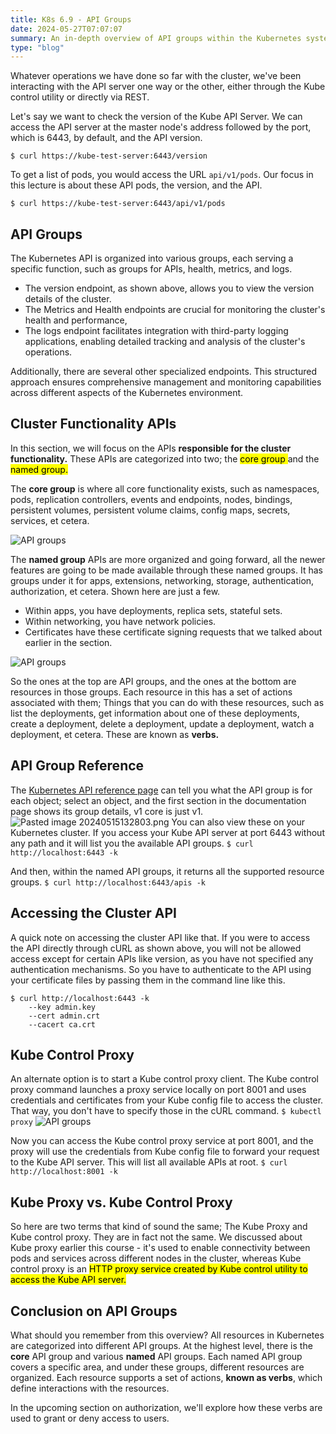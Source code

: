 ```yaml
---
title: K8s 6.9 - API Groups
date: 2024-05-27T07:07:07
summary: An in-depth overview of API groups within the Kubernetes system
type: "blog"
---
```

Whatever operations we have done so far with the cluster, we've been interacting with the API server one way or the other, either through the Kube control utility or directly via REST.

Let's say we want to check the version of the Kube API Server. We can access the API server at the master node's address followed by the port, which is 6443, by default, and the API version. 

`$ curl https://kube-test-server:6443/version`

To get a list of pods, you would access the URL `api/v1/pods`. Our focus in this lecture is about these API pods, the version, and the API.

`$ curl https://kube-test-server:6443/api/v1/pods`

## API Groups

The Kubernetes API is organized into various groups, each serving a specific function, such as groups for APIs, health, metrics, and logs. 
- The version endpoint, as shown above, allows you to view the version details of the cluster. 
- The Metrics and Health endpoints are crucial for monitoring the cluster's health and performance,
- The logs endpoint facilitates integration with third-party logging applications, enabling detailed tracking and analysis of the cluster's operations. 

Additionally, there are several other specialized endpoints. This structured approach ensures comprehensive management and monitoring capabilities across different aspects of the Kubernetes environment.

## Cluster Functionality APIs

In this section, we will focus on the APIs **responsible for the cluster functionality.** These APIs are categorized into two; the <mark>core group </mark>and the <mark>named group.</mark> 

The **core group** is where all core functionality exists, such as namespaces, pods, replication controllers, events and endpoints, nodes, bindings, persistent volumes, persistent volume claims, config maps, secrets, services, et cetera.

![API groups](/images/kubernetes/diagrams/6-9-1-api-groups.png)

The **named group** APIs are more organized and going forward, all the newer features are going to be made available through these named groups. It has groups under it for apps, extensions, networking, storage, authentication, authorization, et cetera. Shown here are just a few. 
- Within apps, you have deployments, replica sets, stateful sets.
- Within networking, you have network policies. 
- Certificates have these certificate signing requests that we talked about earlier in the section.

![API groups](/images/kubernetes/diagrams/6-9-2-api-groups.png)

So the ones at the top are API groups, and the ones at the bottom are resources in those groups. Each resource in this has a set of actions associated with them; Things that you can do with these resources, such as list the deployments, get information about one of these deployments, create a deployment, delete a deployment, update a deployment, watch a deployment, et cetera. These are known as **verbs.**

## API Group Reference

The [Kubernetes API reference page](https://kubernetes.io/docs/reference/generated/kubernetes-api/v1.26/#pod-v1-core) can tell you what the API group is for each object; select an object, and the first section in the documentation page shows its group details, v1 core is just v1.
![Pasted image 20240515132803.png](/images/kubernetes/images/Pasted-image-20240515132803.png)
You can also view these on your Kubernetes cluster. If you access your Kube API server at port 6443 without any path and it will list you the available API groups. 
`$ curl http://localhost:6443 -k`

And then, within the named API groups, it returns all the supported resource groups.
`$ curl http://localhost:6443/apis -k`
## Accessing the Cluster API

A quick note on accessing the cluster API like that. If you were to access the API directly through cURL as shown above, you will not be allowed access except for certain APIs like version, as you have not specified any authentication mechanisms. So you have to authenticate to the API using your certificate files by passing them in the command line like this.
```
$ curl http://localhost:6443 -k
	--key admin.key
	--cert admin.crt
	--cacert ca.crt
```

## Kube Control Proxy

An alternate option is to start a Kube control proxy client. The Kube control proxy command launches a proxy service locally on port 8001 and uses credentials and certificates from your Kube config file to access the cluster. That way, you don't have to specify those in the cURL command. 
`$ kubectl proxy`
![API groups](/images/kubernetes/diagrams/6-9-3-api-groups.png)

Now you can access the Kube control proxy service at port 8001, and the proxy will use the credentials from Kube config file to forward your request to the Kube API server. This will list all available APIs at root.
`$ curl http://localhost:8001 -k`
## Kube Proxy vs. Kube Control Proxy

So here are two terms that kind of sound the same; The Kube Proxy and Kube control proxy. They are in fact not the same. We discussed about Kube proxy earlier this course - it's used to enable connectivity between pods and services across different nodes in the cluster, whereas Kube control proxy is an <mark>HTTP proxy service created by Kube control utility to access the Kube API server.</mark>

## Conclusion on API Groups

What should you remember from this overview? All resources in Kubernetes are categorized into different API groups. At the highest level, there is the **core** API group and various **named** API groups. Each named API group covers a specific area, and under these groups, different resources are organized. Each resource supports a set of actions, **known as verbs**, which define interactions with the resources. 

In the upcoming section on authorization, we'll explore how these verbs are used to grant or deny access to users.